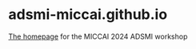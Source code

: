 # adsmi-miccai.github.io
[The homepage](https://adsmi-miccai.github.io/) for the MICCAI 2024 ADSMI workshop
